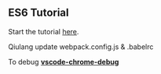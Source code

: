 ## ES6 Tutorial

Start the tutorial [here](http://ccoenraets.github.io/es6-tutorial).

Qiulang update webpack.config.js & .babelrc

To debug  [**vscode-chrome-debug**](https://github.com/Microsoft/vscode-chrome-debug/issues/723)

